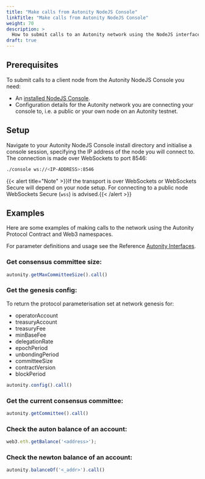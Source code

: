 ```yaml
---
title: "Make calls from Autonity NodeJS Console"
linkTitle: "Make calls from Autonity NodeJS Console"
weight: 70
description: >
  How to submit calls to an Autonity network using the NodeJS interface to the RPC API's
draft: true
---
```



## Prerequisites

To submit calls to a client node from the Autonity NodeJS Console you need:

- An [installed NodeJS Console](/reference/utility-tools/#installation-1).
- Configuration details for the Autonity network you are connecting your console to, i.e. a public or your own node on an Autonity testnet.

## Setup

Navigate to your Autonity NodeJS Console install directory  and initialise a console session, specifying the IP address of the node you will connect to. The connection is made over WebSockets to port 8546:

 ```bash
 ./console ws://<IP-ADDRESS>:8546
 ```

{{< alert title="Note" >}}If the transport is over WebSockets or WebSockets Secure will depend on your node setup. For connecting to a public node WebSockets Secure (`wss`) is advised.{{< /alert >}}

## Examples

Here are some examples of making calls to the network using the Autonity Protocol Contract and Web3 namespaces.

For parameter definitions and usage see the Reference [Autonity Interfaces](/reference/api/).


### Get consensus committee size:

 ```javascript
 autonity.getMaxCommitteeSize().call()
 ```

### Get the genesis config:

To return the protocol parameterisation set at network genesis for:

- operatorAccount
- treasuryAccount
- treasuryFee
- minBaseFee
- delegationRate
- epochPeriod
- unbondingPeriod
- committeeSize
- contractVersion
- blockPeriod

 ```javascript
 autonity.config().call()
 ```

### Get the current consensus committee:

 ```javascript
 autonity.getCommittee().call()
 ```

### Check the auton balance of an account:

 ```javascript
 web3.eth.getBalance('<address>');
 ```

### Check the newton balance of an account:

 ```javascript
 autonity.balanceOf('<_addr>').call()
 ```
